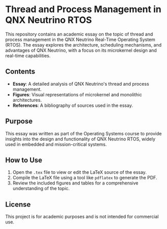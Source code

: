 # Thread and Process Management in QNX Neutrino RTOS

This repository contains an academic essay on the topic of thread and process management in the QNX Neutrino Real-Time Operating System (RTOS). The essay explores the architecture, scheduling mechanisms, and advantages of QNX Neutrino, with a focus on its microkernel design and real-time capabilities.

## Contents
- **Essay**: A detailed analysis of QNX Neutrino's thread and process management.
- **Figures**: Visual representations of microkernel and monolithic architectures.
- **References**: A bibliography of sources used in the essay.

## Purpose
This essay was written as part of the Operating Systems course to provide insights into the design and functionality of QNX Neutrino RTOS, widely used in embedded and mission-critical systems.

## How to Use
1. Open the `.tex` file to view or edit the LaTeX source of the essay.
2. Compile the LaTeX file using a tool like `pdflatex` to generate the PDF.
3. Review the included figures and tables for a comprehensive understanding of the topic.

## License
This project is for academic purposes and is not intended for commercial use.